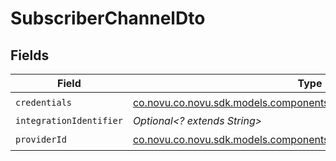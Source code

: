 # SubscriberChannelDto


## Fields

| Field                                                                                                                             | Type                                                                                                                              | Required                                                                                                                          | Description                                                                                                                       |
| --------------------------------------------------------------------------------------------------------------------------------- | --------------------------------------------------------------------------------------------------------------------------------- | --------------------------------------------------------------------------------------------------------------------------------- | --------------------------------------------------------------------------------------------------------------------------------- |
| `credentials`                                                                                                                     | [co.novu.co.novu.sdk.models.components.ChannelCredentialsDto](../../models/components/ChannelCredentialsDto.md)                   | :heavy_check_mark:                                                                                                                | N/A                                                                                                                               |
| `integrationIdentifier`                                                                                                           | *Optional<? extends String>*                                                                                                      | :heavy_minus_sign:                                                                                                                | N/A                                                                                                                               |
| `providerId`                                                                                                                      | [co.novu.co.novu.sdk.models.components.SubscriberChannelDtoProviderId](../../models/components/SubscriberChannelDtoProviderId.md) | :heavy_check_mark:                                                                                                                | N/A                                                                                                                               |